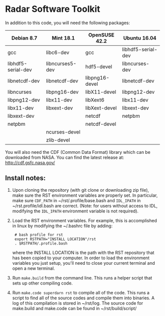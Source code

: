 Radar Software Toolkit
========

In addition to this code, you will need the following packages:

Debian 8.7 | Mint 18.1 | OpenSUSE 42.2 | Ubuntu 16.04
---------- | --------- | ------------- | ------------
gcc | libc6-dev | gcc | libhdf5-serial-dev
libhdf5-serial-dev | libncurses5-dev | hdf5-devel | libncurses-dev
libnetcdf-dev | libnetcdf-dev | libpng16-devel | libnetcdf-dev
libncurses | libpng16-dev | libX11-devel | libpng12-dev
libpng12-dev | libx11-dev | libXext6 | libx11-dev
libx11-dev | libxext-dev | libXext-devel | libxext-dev
libxext-dev | | netcdf | netpbm
netpbm | | netcdf-devel |
| | ncurses-devel |
| | zlib-devel |

You will also need the CDF (Common Data Format) library which can be downloaded from NASA.
You can find the latest release at: http://cdf.gsfc.nasa.gov/


## Install notes:


1. Upon cloning the repository (with git clone or downloading zip file), make sure the RST
   environment variables are properly set.  In particular, make sure `CDF_PATH` in
   ~/rst/.profile/base.bash and `IDL_IPATH` in ~/rst.profile/idl.bash are correct.
   (Note: for users without access to IDL, modifying the `IDL_IPATH` environment variable is
   not required).

2. Load the RST environment variables.  For example, this is accomplished in linux by modifying
   the ~/.bashrc file by adding:

        # bash profile for rst
        export RSTPATH="INSTALL LOCATION"/rst
        . $RSTPATH/.profile.bash

   where the INSTALL LOCATION is the path with the RST repository that has been copied to your
   computer.  In order to load the environment variables you just setup, you'll need to close 
   your current terminal and open a new terminal.

3. Run `make.build` from the command line.  This runs a helper script that sets up other 
   compiling code.

4. Run `make.code superdarn rst` to compile all of the code.  This runs a script to find
   all of the source codes and compile them into binaries.  A log of this compilation is
   stored in ~/rst/log.  The source code for make.build and make.code can be found in
   ~/rst/build/script/

